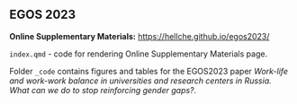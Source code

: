 ## EGOS 2023

**Online Supplementary Materials:** <https://hellche.github.io/egos2023/>

`index.qmd` - code for rendering Online Supplementary Materials page.

Folder `_code` contains figures and tables for the EGOS2023 paper *Work-life and work-work balance in universities and research centers in Russia. What can we do to stop reinforcing gender gaps?*.
